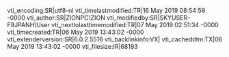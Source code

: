 vti_encoding:SR|utf8-nl
vti_timelastmodified:TR|16 May 2019 08:54:59 -0000
vti_author:SR|ZIONPC\\ZION
vti_modifiedby:SR|SKYUSER-F9JPANH\\User
vti_nexttolasttimemodified:TR|07 May 2019 02:51:34 -0000
vti_timecreated:TR|06 May 2019 13:43:02 -0000
vti_extenderversion:SR|6.0.2.5516
vti_backlinkinfo:VX|
vti_cacheddtm:TX|06 May 2019 13:43:02 -0000
vti_filesize:IR|68193
